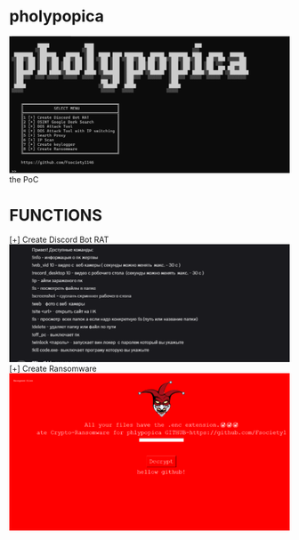 # pholypopica
![Project Screenshot](screenshots/11.png)
the PoC 
# FUNCTIONS
[+] Create Discord Bot RAT   
![Project Screenshot](screenshots/13.png)
[+] Create Ransomware    
![Project Screenshot](screenshots/12.png)
